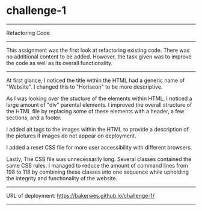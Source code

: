 # challenge-1
***
Refactoring Code
***

This assignment was the first look at refactoring existing code. There was no additional content to be added. However, the task given was to improve the code as well as its overall functionality.

***

At first glance, I noticed the title within the HTML had a generic name of "Website". I changed this to "Horiseon" to be more descriptive. 

As I was looking over the stucture of the elements within HTML, I noticed a large amount of "div" parental elements. I improved the overall structure of the HTML file by replacing some of these elements with a header, a few sections, and a footer. 

I added alt tags to the images within the HTML to provide a description of the pictures if images do not appear on deployment.

I added a reset CSS file for more user accessibility with different browsers.

Lastly, The CSS file was unnecessarily long. Several classes contained the same CSS rules. I managed to reduce the amount of command lines from 198 to 118 by combining these classes into one sequence while upholding the integrity and functionality of the website.

***

URL of deployment:
https://bakerwes.github.io/challenge-1/

***
